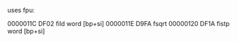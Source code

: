 uses fpu:

0000011C  DF02              fild word [bp+si]
0000011E  D9FA              fsqrt
00000120  DF1A              fistp word [bp+si]
